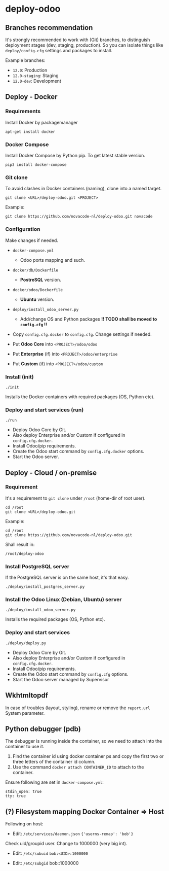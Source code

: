 # deploy-odoo

## Branches recommendation

It's strongly recommended to work with (Git) branches, to distinguish
deployment stages (dev, staging, production).
So you can isolate things like `deploy/config.cfg` settings and
packages to install.

Example branches:

- `12.0`: Production
- `12.0-staging`: Staging
- `12.0-dev`: Development

## Deploy - Docker

### Requirements

Install Docker by packagemanager

`apt-get install docker`

### Docker Compose

Install Docker Compose by Python pip. To get latest stable version.

`pip3 install docker-compose`

### Git clone

To avoid clashes in Docker containers (naming), clone into a named
target.

`git clone <URL>/deploy-odoo.git <PROJECT>`

Example:

`git clone https://github.com/novacode-nl/deploy-odoo.git novacode`

### Configuration

Make changes if needed.

- `docker-compose.yml`
  - Odoo ports mapping and such.

- `docker/db/Dockerfile`
  - **PostreSQL** version.

- `docker/odoo/Dockerfile`
  - **Ubuntu** version.

- `deploy/install_odoo_server.py`
  - Add/change OS and Python packages
**!! TODO shall be moved to `config.cfg` !!**

- Copy `config.cfg.docker` to `config.cfg`. Change settings if needed.

- Put **Odoo Core** into `<PROJECT>/odoo/odoo`
- Put **Enterprise** (if) into `<PROJECT>/odoo/enterprise`
- Put **Custom** (if) into `<PROJECT>/odoo/custom`

### Install (init)

`./init`

Installs the Docker containers with required packages (OS, Python etc).

### Deploy and start services (run)

`./run`

- Deploy Odoo Core by Git.
- Also deploy Enterprise and/or Custom if configured in `config.cfg.docker`.
- Install Odoo/pip requirements.
- Create the Odoo start command by `config.cfg.docker` options.
- Start the Odoo server.

## Deploy - Cloud / on-premise

### Requirement

It's a requirement to `git clone` under `/root` (home-dir of root user).

```
cd /root
git clone <URL>/deploy-odoo.git
```

Example:

```
cd /root
git clone https://github.com/novacode-nl/deploy-odoo.git
```

Shall result in:

`/root/deploy-odoo`

### Install PostgreSQL server

If the PostgreSQL server is on the same host, it's that easy.

`./deploy/install_postgres_server.py`

### Install the Odoo Linux (Debian, Ubuntu) server

`./deploy/install_odoo_server.py`

Installs the required packages (OS, Python etc).

### Deploy and start services

`./deploy/deploy.py`

- Deploy Odoo Core by Git.
- Also deploy Enterprise and/or Custom if configured in `config.cfg.docker`.
- Install Odoo/pip requirements.
- Create the Odoo start command by `config.cfg` options.
- Start the Odoo server managed by Supervisor

## Wkhtmltopdf

In case of troubles (layout, styling), rename or remove the `report.url` System parameter.

## Python debugger (pdb)

The debugger is running inside the container, so we need to attach into the container to use it.

1. Find the container id using docker container ps and copy the first two or three letters of the container id column.
2. Use the command `docker attach CONTAINER_ID` to attach to the container.

Ensure following are set in `docker-compose.yml`:

```
stdin_open: true
tty: true
```

## (?) Filesystem mapping Docker Container => Host

Following on host:

- Edit: `/etc/services/daemon.json`
`{'userns-remap': 'bob'}`

Check uid/groupid user. Change to 1000000 (very big int).

- Edit: `/etc/subuid`
`bob:<UID>:1000000`

- Edit: `/etc/subgid`
bob:<GID>:1000000